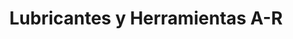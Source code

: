 ---
title: "Lubricantes y Herramientas A-R"
url: /san-miguel-petapa/lubricantes-y-herramientas-a-r/
shop: hardware
---